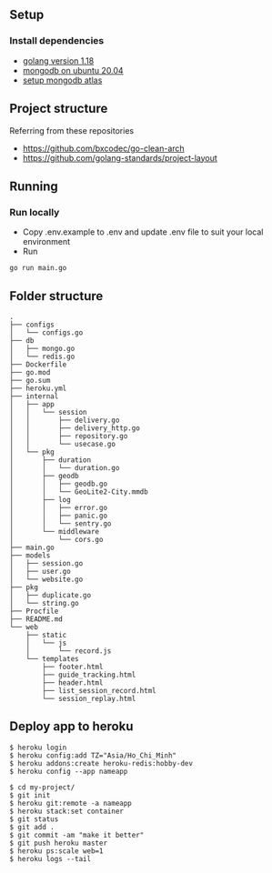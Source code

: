 ## Setup

### Install dependencies

- [golang version 1.18](https://go.dev/doc/install)
- [mongodb on ubuntu 20.04](https://www.digitalocean.com/community/tutorials/how-to-install-mongodb-on-ubuntu-20-04)
- [setup mongodb atlas](https://www.mongodb.com/developer/how-to/use-atlas-on-heroku/)

## Project structure

Referring from these repositories

- https://github.com/bxcodec/go-clean-arch
- https://github.com/golang-standards/project-layout

## Running

### Run locally

- Copy .env.example to .env and update .env file to suit your local environment
- Run

```
go run main.go
```

## Folder structure

```
.
├── configs
│   └── configs.go
├── db
│   ├── mongo.go
│   └── redis.go
├── Dockerfile
├── go.mod
├── go.sum
├── heroku.yml
├── internal
│   ├── app
│   │   └── session
│   │       ├── delivery.go
│   │       ├── delivery_http.go
│   │       ├── repository.go
│   │       └── usecase.go
│   └── pkg
│       ├── duration
│       │   └── duration.go
│       ├── geodb
│       │   ├── geodb.go
│       │   └── GeoLite2-City.mmdb
│       ├── log
│       │   ├── error.go
│       │   ├── panic.go
│       │   └── sentry.go
│       └── middleware
│           └── cors.go
├── main.go
├── models
│   ├── session.go
│   ├── user.go
│   └── website.go
├── pkg
│   ├── duplicate.go
│   └── string.go
├── Procfile
├── README.md
└── web
    ├── static
    │   └── js
    │       └── record.js
    └── templates
        ├── footer.html
        ├── guide_tracking.html
        ├── header.html
        ├── list_session_record.html
        └── session_replay.html
```

## Deploy app to heroku
 
```
$ heroku login
$ heroku config:add TZ="Asia/Ho_Chi_Minh"
$ heroku addons:create heroku-redis:hobby-dev
$ heroku config --app nameapp

$ cd my-project/
$ git init
$ heroku git:remote -a nameapp
$ heroku stack:set container
$ git status
$ git add .
$ git commit -am "make it better"
$ git push heroku master
$ heroku ps:scale web=1
$ heroku logs --tail
```
